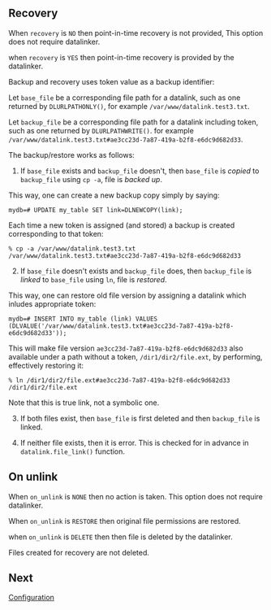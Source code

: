 Recovery
--------

When `recovery` is `NO` then point-in-time recovery is not provided,
This option does not require datalinker.

when `recovery` is `YES` then point-in-time recovery is provided by the datalinker.

Backup and recovery uses token value as a backup identifier:

Let `base_file` be a corresponding file path for a datalink, 
such as one returned by `DLURLPATHONLY()`,
for example `/var/www/datalink.test3.txt`.

Let `backup_file` be a corresponding file path for a datalink including token, 
such as one returned by `DLURLPATHWRITE()`.
for example `/var/www/datalink.test3.txt#ae3cc23d-7a87-419a-b2f8-e6dc9d682d33`.

The backup/restore works as follows:

1. If `base_file` exists and `backup_file` doesn't, then `base_file` is *copied* to `backup_file` using `cp -a`, file is *backed up*.

This way, one can create a new backup copy simply by saying:

    mydb=# UPDATE my_table SET link=DLNEWCOPY(link);

Each time a new token is assigned (and stored) a backup is created corresponding to that token:

    % cp -a /var/www/datalink.test3.txt /var/www/datalink.test3.txt#ae3cc23d-7a87-419a-b2f8-e6dc9d682d33

2. If `base_file` doesn't exists and `backup_file` does, then `backup_file` is *linked* to `base_file` using `ln`, file is *restored*.

This way, one can restore old file version by assigning a datalink which inludes appropriate token:

    mydb=# INSERT INTO my_table (link) VALUES (DLVALUE('/var/www/datalink.test3.txt#ae3cc23d-7a87-419a-b2f8-e6dc9d682d33'));

This will make file version `ae3cc23d-7a87-419a-b2f8-e6dc9d682d33` also available under a path without a token, `/dir1/dir2/file.ext`,
by performing, effectively restoring it:

    % ln /dir1/dir2/file.ext#ae3cc23d-7a87-419a-b2f8-e6dc9d682d33 /dir1/dir2/file.ext

Note that this is true link, not a symbolic one.

3. If both files exist, then `base_file` is first deleted and then `backup_file` is linked.

4. If neither file exists, then it is error. This is checked for in advance in `datalink.file_link()` function.


On unlink
---------

When `on_unlink` is `NONE` then no action is taken.
This option does not require datalinker.

When `on_unlink` is `RESTORE` then original file permissions are restored.

when `on_unlink` is `DELETE` then then file is deleted by the datalinker.

Files created for recovery are not deleted.


Next
----
[Configuration](configuration.md)
